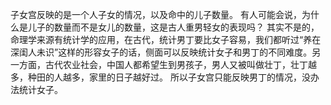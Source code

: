 子女宫反映的是一个人子女的情况，以及命中的儿子数量。
有人可能会说，为什么是儿子的数量而不是女儿的数量，这是古人重男轻女的表现吗？
其实不是的，命理学来源有统计学的应用，在古代，统计男丁要比女子容易，我们都听过“养在深闺人未识”这样的形容女子的话，侧面可以反映统计女子和男丁的不同难度。另一方面，古代农业社会，中国人都希望生到男孩子，男人又被叫做壮丁，壮丁越多，种田的人越多，家里的日子越好过。
所以子女宫只能反映男丁的情况，没办法统计女子。